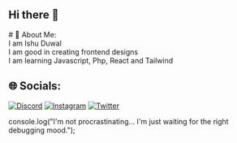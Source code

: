 <h2 >Hi there 👋</h2>
# 💫 About Me:<br>
I am Ishu Duwal<br>I am good in creating frontend designs<br>I am learning Javascript, Php, React and Tailwind<br>


## 🌐 Socials:
[![Discord](https://img.shields.io/badge/Discord-%237289DA.svg?logo=discord&logoColor=white)](https://discord.gg/https://discord.gg/Mj3CCSYeVS) [![Instagram](https://img.shields.io/badge/Instagram-%23E4405F.svg?logo=Instagram&logoColor=white)](https://instagram.com/ishuduwal) [![Twitter](https://img.shields.io/badge/Twitter-%231DA1F2.svg?logo=Twitter&logoColor=white)](https://twitter.com/IshuDuwal) 
<p>console.log("I'm not procrastinating... I'm just waiting for the right debugging mood.");</p>

                                                                                   

